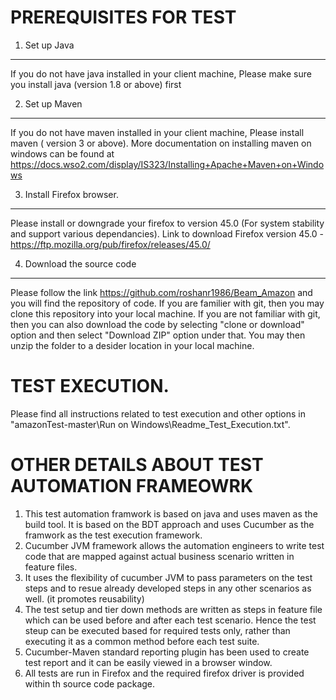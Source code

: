 
PREREQUISITES FOR TEST  
=======================
1. Set up Java
--------------
If you do not have java installed in your client machine, Please make sure you install java (version 1.8 or above) first

2. Set up Maven
---------------
If you do not have maven installed in your client machine, 
Please install maven ( version 3 or above). More documentation on installing maven on windows can be found at https://docs.wso2.com/display/IS323/Installing+Apache+Maven+on+Windows

3. Install Firefox browser.
---------------------------
Please install or downgrade your firefox to version 45.0 (For system stability and support various dependancies). Link to download Firefox version 45.0 - https://ftp.mozilla.org/pub/firefox/releases/45.0/


4. Download the source code
----------------------------
Please follow the link https://github.com/roshanr1986/Beam_Amazon and you will find the repository of code. 
If you are familier with git, then you may clone this repository into your local machine. 
If you are not familiar with git, then you can also download the code by selecting "clone or download" option and then select "Download ZIP" option under that. You may then unzip the folder to a desider location in your local machine.

TEST EXECUTION.
==============
Please find all instructions related to test execution and other options in "amazonTest-master\Run on Windows\Readme_Test_Execution.txt".


OTHER DETAILS ABOUT TEST AUTOMATION FRAMEOWRK
=============================================

1. This test automation framwork is based on java and uses maven as the build tool. It is based on the BDT approach and uses Cucumber as the framwork as the test execution framework. 
2. Cucumber JVM framework allows the automation engineers to write test code that are mapped against actual business scenario written in feature files.
3. It uses the flexibility of cucumber JVM to pass parameters on the test steps and to resue already developed steps in any other scenarios as well. (it promotes reusability)
4. The test setup and tier down methods are written as steps in feature file which can be used before and after each test scenario. Hence the test steup can be executed based for required tests only, rather than executing it as a common method before each test suite.
4. Cucumber-Maven standard reporting plugin has been used to create test report and it can be easily viewed in a browser window.
5. All tests are run in Firefox and the required firefox driver is provided within th source code package.




